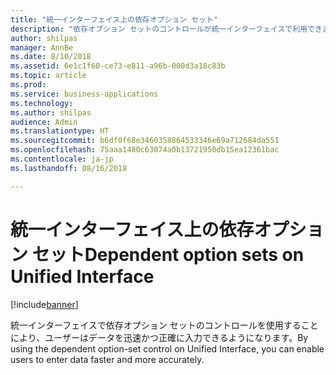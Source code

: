 ```yaml
---
title: "統一インターフェイス上の依存オプション セット"
description: "依存オプション セットのコントロールが統一インターフェイスで利用できます"
author: shilpas
manager: AnnBe
ms.date: 8/10/2018
ms.assetid: 6e1c1f60-ce73-e811-a96b-000d3a18c83b
ms.topic: article
ms.prod: 
ms.service: business-applications
ms.technology: 
ms.author: shilpas
audience: Admin
ms.translationtype: HT
ms.sourcegitcommit: b6df0f68e3460358864533346e69a712684da551
ms.openlocfilehash: 75aaa1480c63074a0b13721950db15ea12361bac
ms.contentlocale: ja-jp
ms.lasthandoff: 08/16/2018

---
```

# <a name="dependent-option-sets-on-unified-interface"></a><span data-ttu-id="07a37-103">統一インターフェイス上の依存オプション セット</span><span class="sxs-lookup"><span data-stu-id="07a37-103">Dependent option sets on Unified Interface</span></span>


[!include[banner](../../includes/banner.md)]

<span data-ttu-id="07a37-104">統一インターフェイスで依存オプション セットのコントロールを使用することにより、ユーザーはデータを迅速かつ正確に入力できるようになります。</span><span class="sxs-lookup"><span data-stu-id="07a37-104">By using the dependent option-set control on Unified Interface, you can enable users to enter data faster and more accurately.</span></span>

